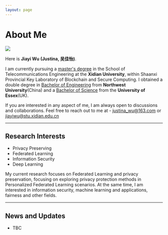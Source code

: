 ```yaml
---
layout: page
---
```


# About Me

<img src="jiayiwu.jpg" class="floatpic">

Here is **Jiayi Wu (Justina, 吴佳怡)**.<br>

I am currently pursuing a <u>master's degree</u> in the School of Telecommunications Engineering at the **Xidian University**, within Shaanxi Provincial Key Laboratory of Blockchain and Secure Computing. I obtained a double degree in <u>Bachelor of Engineering</u> from **Northwest University**(China) and a <u>Bachelor of Science</u> from the **University of Essex**(UK).

If you are interested in any aspect of me, I am always open to discussions and collaborations. Feel free to reach out to me at - justina_wu@163.com or jiayiwu@stu.xidian.edu.cn

<!-- **<font color="#990000">I am actively seeking a PhD position for 2026 Fall admission. If you have any information, please contact me. Thank you!</font>** -->

---

## Research Interests

- Privacy Preserving
- Federated Learning
- Information Security
- Deep Learning

My current research focuses on Federated Learning and privacy preservation, focusing on exploring privacy protection methods in Personalized Federated Learning scenarios. At the same time, I am interested in information security, machine learning and applications, fairness and other fields.

---

## News and Updates

- TBC

<br>
